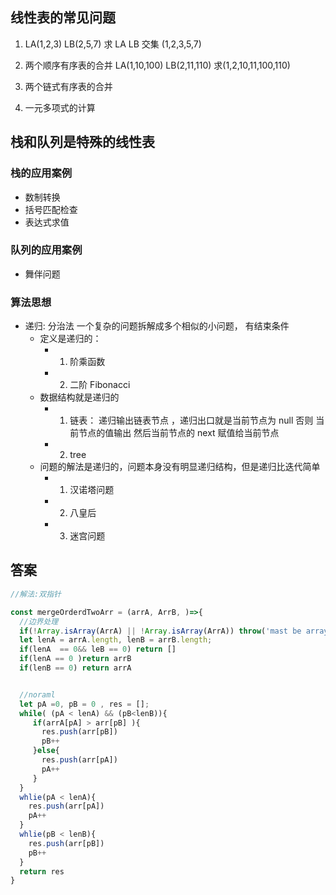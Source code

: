 ## 线性表的常见问题

1. LA(1,2,3) LB(2,5,7) 求 LA LB 交集 (1,2,3,5,7)

2. 两个顺序有序表的合并 LA(1,10,100) LB(2,11,110) 求(1,2,10,11,100,110)
3. 两个链式有序表的合并
4. 一元多项式的计算

## 栈和队列是特殊的线性表

### 栈的应用案例

- 数制转换
- 括号匹配检查
- 表达式求值

### 队列的应用案例

- 舞伴问题

### 算法思想

- 递归: 分治法 一个复杂的问题拆解成多个相似的小问题， 有结束条件
  - 定义是递归的：
    - 1. 阶乘函数
    - 2. 二阶 Fibonacci
  - 数据结构就是递归的
    - 1. 链表： 递归输出链表节点 ，递归出口就是当前节点为 null 否则 当前节点的值输出 然后当前节点的 next 赋值给当前节点
    - 2. tree
  - 问题的解法是递归的，问题本身没有明显递归结构，但是递归比迭代简单
    - 1. 汉诺塔问题
    - 2. 八皇后
    - 3. 迷宫问题

## 答案

```js
//解法:双指针

const mergeOrderdTwoArr = (arrA, ArrB, )=>{
  //边界处理
  if(!Array.isArray(ArrA) || !Array.isArray(ArrA)) throw('mast be array ')
  let lenA = arrA.length, lenB = arrB.length;
  if(lenA  == 0&& leB == 0) return []
  if(lenA == 0 )return arrB
  if(lenB == 0) return arrA


  //noraml
  let pA =0, pB = 0 , res = [];
  while( (pA < lenA) && (pB<lenB)){
     if(arrA[pA] > arr[pB] ){
       res.push(arr[pB])
       pB++
     }else{
       res.push(arr[pA])
       pA++
     }
  }
  whlie(pA < lenA){
    res.push(arr[pA])
    pA++
  }
  whlie(pB < lenB){
    res.push(arr[pB])
    pB++
  }
  return res
}
```
